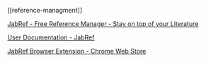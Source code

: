 [[reference-managment]]

[JabRef - Free Reference Manager - Stay on top of your Literature](https://www.jabref.org/)

[User Documentation - JabRef](https://docs.jabref.org/)

[JabRef Browser Extension - Chrome Web Store](https://chrome.google.com/webstore/detail/jabref-browser-extension/bifehkofibaamoeaopjglfkddgkijdlh)

